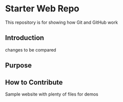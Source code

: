 # Starter Web Repo

This repository is for showing how Git and GitHub work

## Introduction

changes to be compared

## Purpose

## How to Contribute


Sample website with plenty of files for demos